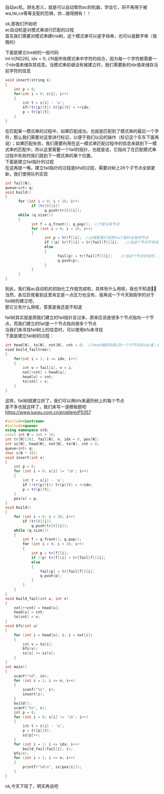 自动ac机，顾名思义，就是可以自动帮你ac的机器，学会它，将不再用于被wa,tle,ce等等支配的恐惧，你...值得拥有！！  

ok,那我们开始吧  
ac自动机是对模式串进行匹配的过程  
首先我们需要对模式串建trie树，这个模式串可以是字母串，也可以是数字串（我猜的）  
  
下面是建立tire树的一般代码  
int tr[N][26], idx = 0;    //N是所有模式串中字符的综合，因为每一个字符都需要一个idx值来储存其信息。当模式串前缀没有被建立时，我们需要新的idx值来储存当前字符的信息  
```cpp
void insert(string s)
{
    int p = 0;
    for(int i = 0; s[i]; i++)
    {
        int t = s[i] - 'a';
        if(!tr[p][t]) tr[p][t] = ++idx;
        p = tr[p][t];
    }
}
```
在匹配某一模式串的过程中，如果匹配成功，也就是匹配到了模式串的最后一个字符，那么我们需要对这里进行标记，以便于我们以后的操作（标记这个东东下面再说）；如果匹配失败，我们需要利用在这一模式串匹配过程中的信息来跳到下一模式串的匹配中，所以这里需要一个fail的指针，也就是说，它指向了在匹配模式串过程中失败时我们跳到下一模式串的某个位置。  
下面是建立fail指针的过程  
在这再提一嘴，建立fail指针的过程是bfs的过程，需要对树上26个子节点全部更新，我们使用队列实现  
```cpp
int fail[N];
queue<int> q;
void build()
{
	  for (int i = 0; i < 26; i++)
		    if (tr[0][i])
			      q.push(tr[0][i]);
	  while (q.size())
	  {
		    int f = q.front(); q.pop();  //f是父亲节点
		    for (int i = 0; i < 26; i++)
		    {
			      int p = tr[f][i];  //p就是我们当前fail指针出发的节点
			      if (!p) tr[f][i] = tr[fail[f]][i];   //当这个节点不存在时，我们把它更新一下
			      else
			      {
				        fail[p] = tr[fail[f]][i];    //当这个节点存在时，我们把它指向其树上父亲fail指向的节点对应的子节点
				        q.push(p);
			      }
		    }
	  }
}
```
到此，我们我ac自动机的初始化工作就完成啦，具体有什么用呢，我也不知道🤷‍♂️  
当然，各位巨佬看到这里肯定是一点压力也没有，我再说一下今天刚刚学的对于fail树的建立吧，  
那它又有什么用呢，答案是我还是不知道  

fail树其实就是把我们建立的fail指针反过来，原来应该是很多个节点指向一个节点，而我们建立的fail是一个节点指向很多个节点  
当我们来寻找fail树上的信息时，可以使用bfs来寻找  
下面是建立fail树的过程：  
```cpp
int head[N], to[N], nxt[N], cnt = 0;  //head储存的是i的一个子节点的idx值；to储存第idx个fail指针的起点，反过来之后就是终点；nxt指向第idx个fail指针指向的上一个fail指针（一直到0）
viod build_failtree()
{
    for(int i = 1; i <= idx; i++)
    {
        int u = fail[i], v = i;
        nxt[+cnt] = head[u];
        head[u] = cnt;
        to[cnt] = v;
    }
}
```
这样，fail树就建立好了，我们可以用bfs来遍历树上的每个节点  
差不多也就这样了，我们来写一道模板题吧  
https://www.luogu.com.cn/problem/P5357
```cpp
#include<iostream>
#include<queue>
using namespace std;
const int N = 2e5 + 10;
int tr[N][26], fail[N], n, idx = 0, pos[N];
int sz[N], head[N], nxt[N], to[N], cnt = 0;
queue<int> q;
char s[N * 10];
void insert(int x)
{
	int p = 0;
	for (int i = 0; s[i] != '\0'; i++)
	{
		int t = s[i] - 'a';
		if (!tr[p][t]) tr[p][t] = ++idx;
		p = tr[p][t];
	}
	pos[x] = p;
}
void build()
{
	for (int i = 0; i < 26; i++)
		if (tr[0][i])
			q.push(tr[0][i]);
	while (q.size())
	{
		int f = q.front(); q.pop();
		for (int i = 0; i < 26; i++)
		{
			int p = tr[f][i];
			if (!p) tr[f][i] = tr[fail[f]][i];
			else
			{
				fail[p] = tr[fail[f]][i];
				q.push(p);
			}
		}
	}
}
void build_fail(int u, int v)
{
	nxt[++cnt] = head[u];
	head[u] = cnt;
	to[cnt] = v;
}
void bfs(int u)
{
	for (int i = head[u]; i; i = nxt[i])
	{
		int v = to[i];
		bfs(v);
		sz[u] += sz[v];
	}
}
int main()
{
	scanf("%d", &n);
	for (int i = 1; i <= n; i++)
	{
		scanf("%s", s);
		insert(i);
	}
	build();
	scanf("%s", s);
	int p = 0;
	for (int i = 0; s[i] != '\0'; i++)
	{
		int t = s[i] - 'a';
		p = tr[p][t];
		sz[p]++;
	}
	for (int i = 1; i <= idx; i++)
		build_fail(fail[i], i);
	bfs(0);
	for (int i = 1; i <= n; i++)
	{
		printf("%d\n", sz[pos[i]]);
	}
}
```
ok,今天下班了，明天再说吧

